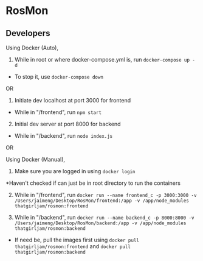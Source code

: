 # RosMon

## Developers

Using Docker (Auto),

1. While in root or where docker-compose.yml is, run `docker-compose up -d`

- To stop it, use `docker-compose down`

OR

1. Initiate dev localhost at port 3000 for frontend

- While in "/frontend", run `npm start`

2. Initial dev server at port 8000 for backend

- While in "/backend", run `node index.js`

OR

Using Docker (Manual),

1. Make sure you are logged in using `docker login`

\*Haven't checked if can just be in root directory to run the containers

2. While in "/frontend", run `docker run --name frontend_c -p 3000:3000 -v /Users/jaimeng/Desktop/RosMon/frontend:/app -v /app/node_modules thatgirljam/rosmon:frontend`

3. While in "/backend", run `docker run --name backend_c -p 8000:8000 -v /Users/jaimeng/Desktop/RosMon/backend:/app -v /app/node_modules thatgirljam/rosmon:backend `

- If need be, pull the images first using `docker pull thatgirljam/rosmon:frontend` and `docker pull thatgirljam/rosmon:backend`

